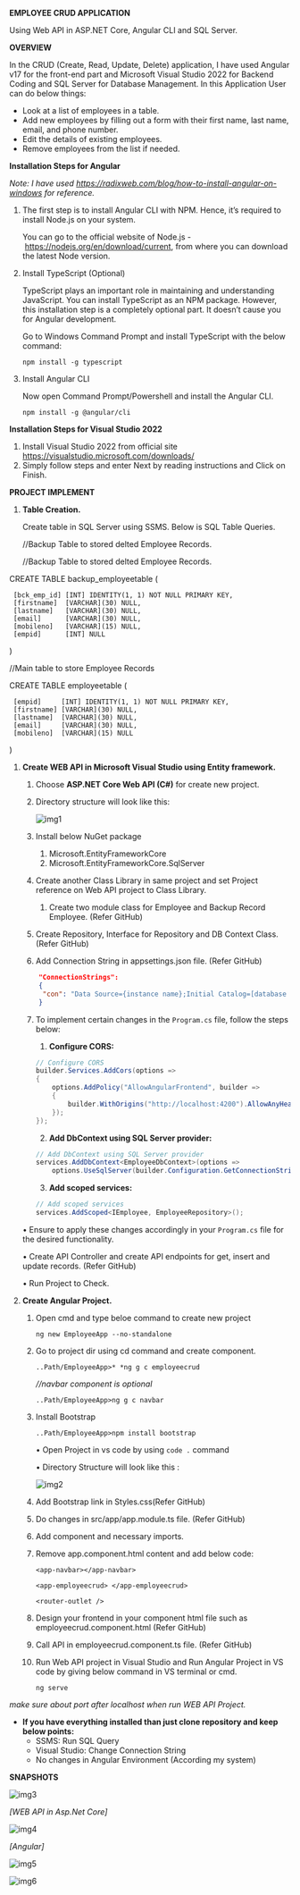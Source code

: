 **EMPLOYEE CRUD APPLICATION**

Using Web API in ASP.NET Core, Angular CLI and SQL Server.

**OVERVIEW**


In the CRUD (Create, Read, Update, Delete) application, I have used Angular v17 for the front-end part and Microsoft Visual Studio 2022 for Backend Coding and SQL Server for Database Management. In this Application User can do below things:

- Look at a list of employees in a table.
- Add new employees by filling out a form with their first name, last name, email, and phone number.
- Edit the details of existing employees.
- Remove employees from the list if needed.

**Installation Steps for Angular**

*Note: I have used <https://radixweb.com/blog/how-to-install-angular-on-windows> for reference.*

1) The first step is to install Angular CLI with NPM. Hence, it’s required to install Node.js on your system.

   You can go to the official website of Node.js - <https://nodejs.org/en/download/current>, from where you can download the latest Node version.

1) Install TypeScript (Optional)

   TypeScript plays an important role in maintaining and understanding JavaScript. You can install TypeScript as an NPM package. However, this installation step is a completely optional part. It doesn’t cause you for Angular development.

    Go to Windows Command Prompt and install TypeScript with the below command:

    ` npm install -g typescript `

1) Install Angular CLI

	Now open Command Prompt/Powershell and install the Angular CLI.

    `npm install -g @angular/cli`

**Installation Steps for Visual Studio 2022**

1) Install Visual Studio 2022 from official site <https://visualstudio.microsoft.com/downloads/>
1) Simply follow steps and enter Next by reading instructions and Click on Finish.



**PROJECT IMPLEMENT**

1) **Table Creation.**

   Create table in SQL Server using SSMS.
   Below is SQL Table Queries.

   //Backup Table to stored delted Employee Records.

   //Backup Table to stored delted Employee Records.
   

CREATE TABLE backup_employeetable
  (
  
     [bck_emp_id] [INT] IDENTITY(1, 1) NOT NULL PRIMARY KEY,
     [firstname]  [VARCHAR](30) NULL,
     [lastname]   [VARCHAR](30) NULL,
     [email]      [VARCHAR](30) NULL,
     [mobileno]   [VARCHAR](15) NULL,
     [empid]      [INT] NULL
  )
  
//Main table to store Employee Records

CREATE TABLE employeetable
  (
  
     [empid]     [INT] IDENTITY(1, 1) NOT NULL PRIMARY KEY,
     [firstname] [VARCHAR](30) NULL,
     [lastname]  [VARCHAR](30) NULL,
     [email]     [VARCHAR](30) NULL,
     [mobileno]  [VARCHAR](15) NULL
  ) 


1) **Create WEB API in Microsoft Visual Studio using Entity framework.**
   1. Choose **ASP.NET Core Web API (C#)** for create new project.
   2. Directory structure will look like this:

      ![img1](readme_img/Aspose.Words.83798b95-ebcf-4b0b-a313-2c372269c609.002.png)

   3. Install below NuGet package
      1. Microsoft.EntityFrameworkCore
      2. Microsoft.EntityFrameworkCore.SqlServer

   4. Create another Class Library in same project and set Project reference on Web API project to Class Library.
      1. Create two module class for Employee and Backup Record Employee. (Refer GitHub)

   5. Create Repository, Interface for Repository and DB Context Class. (Refer GitHub)
   6. Add Connection String in appsettings.json file. (Refer GitHub)

    ```json
        "ConnectionStrings": 
        {
         "con": "Data Source={instance name};Initial Catalog=[database name];Integrated         Security=True"
        }
    ```
    7. To implement certain changes in the `Program.cs` file, follow the steps below:

        1. **Configure CORS:**
        ```csharp
        // Configure CORS
        builder.Services.AddCors(options =>
        {
            options.AddPolicy("AllowAngularFrontend", builder =>
            {
                builder.WithOrigins("http://localhost:4200").AllowAnyHeader().AllowAnyMethod();
            });
        });
        ```

        2. **Add DbContext using SQL Server provider:**
        ```csharp
        // Add DbContext using SQL Server provider
        services.AddDbContext<EmployeeDbContext>(options =>
            options.UseSqlServer(builder.Configuration.GetConnectionString("con")));
        ```

        3. **Add scoped services:**
        ```csharp
        // Add scoped services
        services.AddScoped<IEmployee, EmployeeRepository>();
        ```

    • Ensure to apply these changes accordingly in your `Program.cs` file for the desired functionality.

    • Create API Controller and create API endpoints for get, insert and update records. (Refer GitHub)
    
    • Run Project to Check.

1) **Create Angular Project.**
   1. Open cmd and type beloe command to create new project

      `ng new EmployeeApp --no-standalone`

   2. Go to project dir using cd command and create component.

        `..Path/EmployeeApp>* *ng g c employeecrud`

        *//navbar component is optional*

        `..Path/EmployeeApp>ng g c navbar`
        
    3. Install Bootstrap

        `..Path/EmployeeApp>npm install bootstrap`

        • Open Project in vs code by using `code .` command
        
        • Directory Structure will look like this :

        ![img2](Aspose.Words.83798b95-ebcf-4b0b-a313-2c372269c609.003.png)


    4. Add Bootstrap link in Styles.css(Refer GitHub)
    5. Do changes in src/app/app.module.ts file. (Refer GitHub)
    6. Add component and necessary imports.
    7. Remove app.component.html content and add below code:

        ```
        <app-navbar></app-navbar>
        
        <app-employeecrud> </app-employeecrud>
        
        <router-outlet />
        ```
    8. Design your frontend in your component html file such as employeecrud.component.html (Refer GitHub)
    9. Call API in employeecrud.component.ts file. (Refer GitHub)
    10. Run Web API project in Visual Studio and Run Angular Project in VS code by giving below command in VS terminal or cmd.

        `ng serve`

*make sure about port after localhost when run WEB API Project.*


- **If you have everything installed than just clone repository and keep below points:**
  - SSMS: Run SQL Query
  - Visual Studio: Change Connection String
  - No changes in Angular Environment (According my system)



**SNAPSHOTS**


![img3](Aspose.Words.83798b95-ebcf-4b0b-a313-2c372269c609.004.png)

*[WEB API in Asp.Net Core]*


![img4](Aspose.Words.83798b95-ebcf-4b0b-a313-2c372269c609.005.png)

*[Angular]*

![img5](Aspose.Words.83798b95-ebcf-4b0b-a313-2c372269c609.006.png)


![img6](Aspose.Words.83798b95-ebcf-4b0b-a313-2c372269c609.007.png)
